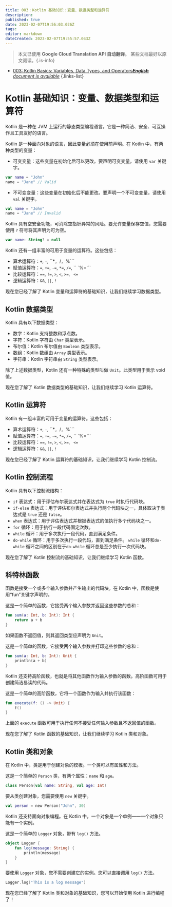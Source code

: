 ```yaml
---
title: 003：Kotlin 基础知识：变量、数据类型和运算符
description: 
published: true
date: 2023-02-07T19:56:03.026Z
tags: 
editor: markdown
dateCreated: 2023-02-07T19:55:57.043Z
---
```


> 本文已使用 **Google Cloud Translation API 自动翻译**。
某些文档最好以原文阅读。{.is-info}



- [003: Kotlin Basics: Variables, Data Types, and Operators***English** document is available*](/en/Knowledge-base/Kotlin/Learning/003-kotlin-basics-variables-data-types-and-operators)
{.links-list}


# Kotlin 基础知识：变量、数据类型和运算符

Kotlin 是一种在 JVM 上运行的静态类型编程语言。它是一种简洁、安全、可互操作且工具友好的语言。

Kotlin 是一种面向对象的语言，因此变量必须在使用前声明。在 Kotlin 中，有两种类型的变量：

* 可变变量：这些变量在初始化后可以更改。要声明可变变量，请使用 ```var``` 关键字。
```kotlin
var name = "John"
name = "Jane" // Valid
```

* 不可变变量：这些变量在初始化后不能更改。要声明一个不可变变量，请使用 ```val``` 关键字。
```kotlin
val name = "John"
name = "Jane" // Invalid
```

Kotlin 具有空安全功能，可消除空指针异常的风险。要允许变量保存空值，您需要使用 ```?``` 符号将其声明为可为空。

```kotlin
var name: String? = null
```

Kotlin 还有一组丰富的可用于变量的运算符。这些包括：

* 算术运算符：```+```, ```-```, ``*```, ```/```, ```%```
* 赋值运算符：```=```, ```+=```, ```-=```, ```*=```, ```/=```, `` `%=```
* 比较运算符：```==```, ```!=```, ```>```, ```<```, ```>=```, ``` <=```
* 逻辑运算符：```&&```, ```||```, ```!```

现在您已经了解了 Kotlin 变量和运算符的基础知识，让我们继续学习数据类型。

## Kotlin 数据类型

Kotlin 具有以下数据类型：

* 数字：Kotlin 支持整数和浮点数。
* 字符：Kotlin 字符由 ```Char``` 类型表示。
* 布尔值：Kotlin 布尔值由 ```Boolean``` 类型表示。
* 数组：Kotlin 数组由 ```Array``` 类型表示。
* 字符串：Kotlin 字符串由 ```String``` 类型表示。

除了上述数据类型，Kotlin 还有一种特殊的类型叫做 ```Unit```。此类型用于表示 void 值。

现在您了解了 Kotlin 数据类型的基础知识，让我们继续学习 Kotlin 运算符。

## Kotlin 运算符

Kotlin 有一组丰富的可用于变量的运算符。这些包括：

* 算术运算符：```+```, ```-```, ``*```, ```/```, ```%```
* 赋值运算符：```=```, ```+=```, ```-=```, ```*=```, ```/=```, `` `%=```
* 比较运算符：```==```, ```!=```, ```>```, ```<```, ```>=```, ``` <=```
* 逻辑运算符：```&&```, ```||```, ```!```

现在您已经了解了 Kotlin 运算符的基础知识，让我们继续学习 Kotlin 控制流。

## Kotlin 控制流程

Kotlin 具有以下控制流结构：

* ```if``` 表达式：用于评估布尔表达式并在表达式为 ```true``` 时执行代码块。
* ```if-else``` 表达式：用于评估布尔表达式并执行两个代码块之一，具体取决于表达式是 ```true``` 还是 ```false```。
* ```when``` 表达式：用于评估表达式并根据表达式的值执行多个代码块之一。
* ```for``` 循环：用于执行一段代码固定次数。
* ```while``` 循环：用于多次执行一段代码，直到满足条件。
* ```do-while``` 循环：用于多次执行一段代码，直到满足条件。 ```while``` 循环和```do-while``` 循环之间的区别在于```do-while``` 循环总是至少执行一次代码块。

现在您了解了 Kotlin 控制流的基础知识，让我们继续学习 Kotlin 函数。

## 科特林函数

函数是接受一个或多个输入参数并产生输出的代码块。在 Kotlin 中，函数是使用“fun”关键字声明的。

这是一个简单的函数，它接受两个输入参数并返回这些参数的总和：

```kotlin
fun sum(a: Int, b: Int): Int {
    return a + b
}
```

如果函数不返回值，则其返回类型应声明为 ```Unit```。

这是一个简单的函数，它接受两个输入参数并打印这些参数的总和：

```kotlin
fun sum(a: Int, b: Int): Unit {
    println(a + b)
}
```

Kotlin 还支持高阶函数，也就是将其他函数作为输入参数的函数。高阶函数可用于创建简洁易读的代码。

这是一个简单的高阶函数，它将一个函数作为输入并执行该函数：

```kotlin
fun execute(f: () -> Unit) {
    f()
}
```

上面的 ```execute``` 函数可用于执行任何不接受任何输入参数且不返回值的函数。

现在您了解了 Kotlin 函数的基础知识，让我们继续学习 Kotlin 类和对象。

## Kotlin 类和对象

在 Kotlin 中，类是用于创建对象的模板。一个类可以有属性和方法。

这是一个简单的 ```Person``` 类，有两个属性：```name``` 和 ```age```。

```kotlin
class Person(val name: String, val age: Int)
```

要从类创建对象，您需要使用 ```new``` 关键字。

```kotlin
val person = new Person("John", 30)
```

Kotlin 还支持面向对象编程。在 Kotlin 中，一个对象是一个单例——一个对象只能有一个实例。

这是一个简单的 ```Logger``` 对象，带有 ```log()``` 方法。

```kotlin
object Logger {
    fun log(message: String) {
        println(message)
    }
}
```

要使用 ```Logger``` 对象，您不需要创建它的实例。您可以直接调用 ```log()``` 方法。

```kotlin
Logger.log("This is a log message")
```

现在您已经了解了 Kotlin 类和对象的基础知识，您可以开始使用 Kotlin 进行编程了！